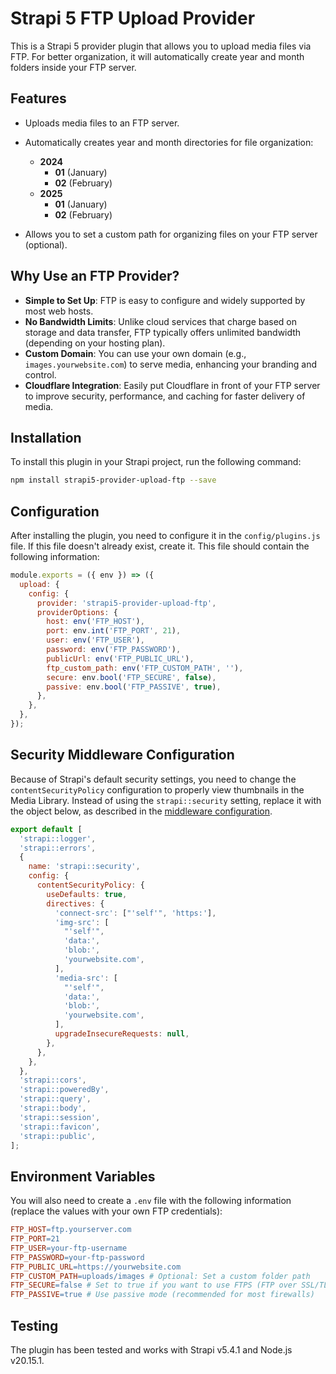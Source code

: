 # Strapi 5 FTP Upload Provider

This is a Strapi 5 provider plugin that allows you to upload media files via FTP. For better organization, it will automatically create year and month folders inside your FTP server.

## Features

- Uploads media files to an FTP server.
- Automatically creates year and month directories for file organization:

    - **2024**
        - **01** (January)
        - **02** (February)
    - **2025**
        - **01** (January)
        - **02** (February)

- Allows you to set a custom path for organizing files on your FTP server (optional).

## Why Use an FTP Provider?

- **Simple to Set Up**: FTP is easy to configure and widely supported by most web hosts.
- **No Bandwidth Limits**: Unlike cloud services that charge based on storage and data transfer, FTP typically offers unlimited bandwidth (depending on your hosting plan).
- **Custom Domain**: You can use your own domain (e.g., `images.yourwebsite.com`) to serve media, enhancing your branding and control.
- **Cloudflare Integration**: Easily put Cloudflare in front of your FTP server to improve security, performance, and caching for faster delivery of media.

## Installation

To install this plugin in your Strapi project, run the following command:

```bash
npm install strapi5-provider-upload-ftp --save
```

## Configuration

After installing the plugin, you need to configure it in the `config/plugins.js` file. If this file doesn't already exist, create it. This file should contain the following information:

```javascript
module.exports = ({ env }) => ({
  upload: {
    config: {
      provider: 'strapi5-provider-upload-ftp',
      providerOptions: {
        host: env('FTP_HOST'),
        port: env.int('FTP_PORT', 21),
        user: env('FTP_USER'),
        password: env('FTP_PASSWORD'),
        publicUrl: env('FTP_PUBLIC_URL'),
        ftp_custom_path: env('FTP_CUSTOM_PATH', ''),
        secure: env.bool('FTP_SECURE', false),
        passive: env.bool('FTP_PASSIVE', true),
      },
    },
  },
});
```

## Security Middleware Configuration

Because of Strapi's default security settings, you need to change the `contentSecurityPolicy` configuration to properly view thumbnails in the Media Library. Instead of using the `strapi::security` setting, replace it with the object below, as described in the [middleware configuration](https://docs.strapi.io/developer-docs/latest/setup-deployment-guides/configurations/required/middlewares.html#loading-order).

```js
export default [
  'strapi::logger',
  'strapi::errors',
  {
    name: 'strapi::security',
    config: {
      contentSecurityPolicy: {
        useDefaults: true,
        directives: {
          'connect-src': ["'self'", 'https:'],
          'img-src': [
            "'self'",
            'data:',
            'blob:',
            'yourwebsite.com',
          ],
          'media-src': [
            "'self'",
            'data:',
            'blob:',
            'yourwebsite.com',
          ],
          upgradeInsecureRequests: null,
        },
      },
    },
  },
  'strapi::cors',
  'strapi::poweredBy',
  'strapi::query',
  'strapi::body',
  'strapi::session',
  'strapi::favicon',
  'strapi::public',
];
```

## Environment Variables

You will also need to create a `.env` file with the following information (replace the values with your own FTP credentials):

```makefile
FTP_HOST=ftp.yourserver.com
FTP_PORT=21
FTP_USER=your-ftp-username
FTP_PASSWORD=your-ftp-password
FTP_PUBLIC_URL=https://yourwebsite.com
FTP_CUSTOM_PATH=uploads/images # Optional: Set a custom folder path
FTP_SECURE=false # Set to true if you want to use FTPS (FTP over SSL/TLS)
FTP_PASSIVE=true # Use passive mode (recommended for most firewalls)
```

## Testing
The plugin has been tested and works with Strapi v5.4.1 and Node.js v20.15.1.
